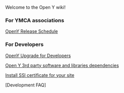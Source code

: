 Welcome to the Open Y wiki!

### For YMCA associations

[OpenY Release Schedule](https://github.com/ymcatwincities/openy/wiki/Open-Y-Release-Schedule-and-Guidelines)

### For Developers

[OpenY Upgrade for Developers](https://github.com/ymcatwincities/openy/wiki/OpenY-upgrade-how-to-for-Developers)

[Open Y 3rd party software and libraries dependencies](https://github.com/ymcatwincities/openy/wiki/Open-Y-3rd-party-dependencies)

[Install SSl certificate for your site](https://github.com/ymcatwincities/openy/wiki/Install-SSL-certificate-for-the-OpenY-site)

[Development FAQ]